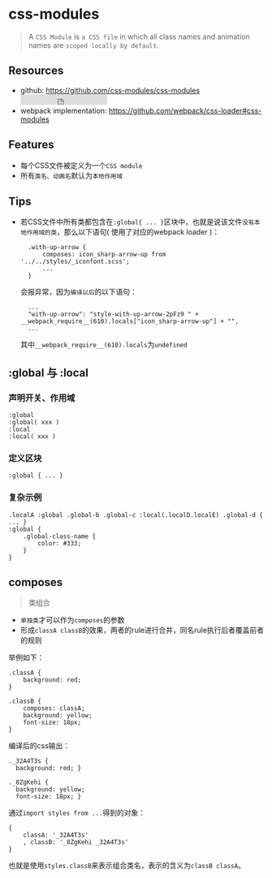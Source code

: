 # css-modules

> A `CSS Module` is `a CSS file` in which all class names and animation names are `scoped locally by default`. 

## Resources

* github: <https://github.com/css-modules/css-modules> <iframe src="http://258i.com/gbtn.html?user=css-modules&repo=css-modules&type=star&count=true" frameborder="0" scrolling="0" width="170px" height="20px"></iframe>
* webpack implementation: <https://github.com/webpack/css-loader#css-modules>


## Features

* 每个CSS文件被定义为一个`CSS module`
* 所有`类名、动画名`默认为`本地作用域`


## Tips

* 若CSS文件中所有类都包含在`:global{ ... }`区块中，也就是说该文件`没有本地作用域的类`，那么以下语句( 使用了对应的webpack loader )：

        .with-up-arrow {
            composes: icon_sharp-arrow-up from '../../styles/_iconfont.scss';
            ...
        }

    会报异常，因为`编译以后`的以下语句：

        ...
        "with-up-arrow": "style-with-up-arrow-2pFz9 " + __webpack_require__(610).locals["icon_sharp-arrow-up"] + "",
        ...

    其中`__webpack_require__(610).locals`为`undefined`



## :global 与 :local

### 声明开关、作用域

    :global
    :global( xxx )
    :local
    :local( xxx )

### 定义区块

    :global { ... }


### 复杂示例

    .localA :global .global-b .global-c :local(.localD.localE) .global-d { ... }
    :global {
        .global-class-name {
            color: #333;
        }
    }



## composes

> 类组合

* `单独类`才可以作为`composes`的参数
* 形成`classA classB`的效果，两者的rule进行合并，同名rule执行后者覆盖前者的规则

举例如下：

	.classA {
		background: red;
	}

	.classB {
		composes: classA;
		background: yellow;
		font-size: 18px;
	}

编译后的css输出：

	._32A4T3s {
	  background: red; }

	._8ZgKehi {
	  background: yellow;
	  font-size: 18px; }

通过`import styles from ...`得到的对象：

	{
		classA: '_32A4T3s'
		, classB: '_8ZgKehi _32A4T3s'
	}
	
也就是使用`styles.classB`来表示组合类名，表示的含义为`classB classA`。


